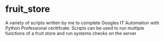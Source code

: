 # fruit_store

A variety of scripts written by me to complete Googles IT Automation with Python Professional ceritifcate. Scripts can be used to run multiple functions of a fruit store and run systems checks on the server
